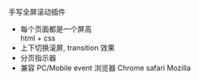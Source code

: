 手写全屏滚动插件

- 每个页面都是一个屏高  
     html + css
- 上下切换滚屏, transition 效果
- 分页指示器
- 兼容 PC/Mobile event  浏览器 Chrome safari Mozilla